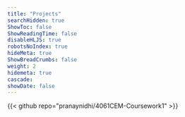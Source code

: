 ```yaml
---
title: "Projects"
searchHidden: true
ShowToc: false
ShowReadingTime: false
disableHLJS: true
robotsNoIndex: true
hideMeta: true
ShowBreadCrumbs: false
weight: 2
hidemeta: true
cascade:
showDate: false
---
```


{{< github repo="pranaynidhi/4061CEM-Coursework1" >}}